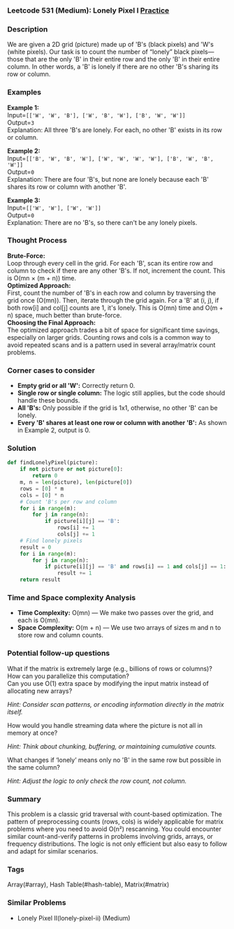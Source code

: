 ### Leetcode 531 (Medium): Lonely Pixel I [Practice](https://leetcode.com/problems/lonely-pixel-i)

### Description  
We are given a 2D grid (picture) made up of 'B's (black pixels) and 'W's (white pixels). Our task is to count the number of “lonely” black pixels—those that are the only 'B' in their entire row and the only 'B' in their entire column. In other words, a 'B' is lonely if there are no other 'B's sharing its row or column.

### Examples  

**Example 1:**  
Input=`[['W', 'W', 'B'], ['W', 'B', 'W'], ['B', 'W', 'W']]`  
Output=`3`  
Explanation: All three 'B's are lonely. For each, no other 'B' exists in its row or column.

**Example 2:**  
Input=`[['B', 'W', 'B', 'W'], ['W', 'W', 'W', 'W'], ['B', 'W', 'B', 'W']]`  
Output=`0`  
Explanation: There are four 'B's, but none are lonely because each 'B' shares its row or column with another 'B'.

**Example 3:**  
Input=`[['W', 'W'], ['W', 'W']]`  
Output=`0`  
Explanation: There are no 'B's, so there can't be any lonely pixels.

### Thought Process  
**Brute-Force:**  
Loop through every cell in the grid. For each 'B', scan its entire row and column to check if there are any other 'B's. If not, increment the count. This is O(mn × (m + n)) time.  
**Optimized Approach:**  
First, count the number of 'B's in each row and column by traversing the grid once (O(mn)). Then, iterate through the grid again. For a 'B' at (i, j), if both row[i] and col[j] counts are 1, it's lonely. This is O(mn) time and O(m + n) space, much better than brute-force.  
**Choosing the Final Approach:**  
The optimized approach trades a bit of space for significant time savings, especially on larger grids. Counting rows and cols is a common way to avoid repeated scans and is a pattern used in several array/matrix count problems.

### Corner cases to consider  
- **Empty grid or all 'W':** Correctly return 0.
- **Single row or single column:** The logic still applies, but the code should handle these bounds.
- **All 'B's:** Only possible if the grid is 1x1, otherwise, no other 'B' can be lonely.
- **Every 'B' shares at least one row or column with another 'B':** As shown in Example 2, output is 0.

### Solution

```python
def findLonelyPixel(picture):
    if not picture or not picture[0]:
        return 0
    m, n = len(picture), len(picture[0])
    rows = [0] * m
    cols = [0] * n
    # Count 'B's per row and column
    for i in range(m):
        for j in range(n):
            if picture[i][j] == 'B':
                rows[i] += 1
                cols[j] += 1
    # Find lonely pixels
    result = 0
    for i in range(m):
        for j in range(n):
            if picture[i][j] == 'B' and rows[i] == 1 and cols[j] == 1:
                result += 1
    return result
```

### Time and Space complexity Analysis  
- **Time Complexity:** O(mn) — We make two passes over the grid, and each is O(mn).
- **Space Complexity:** O(m + n) — We use two arrays of sizes m and n to store row and column counts.

### Potential follow-up questions  
What if the matrix is extremely large (e.g., billions of rows or columns)?  
How can you parallelize this computation?  
Can you use O(1) extra space by modifying the input matrix instead of allocating new arrays?  

*Hint: Consider scan patterns, or encoding information directly in the matrix itself.*  

How would you handle streaming data where the picture is not all in memory at once?  

*Hint: Think about chunking, buffering, or maintaining cumulative counts.*  

What changes if ‘lonely’ means only no 'B' in the same row but possible in the same column?  

*Hint: Adjust the logic to only check the row count, not column.*  

### Summary
This problem is a classic grid traversal with count-based optimization. The pattern of preprocessing counts (rows, cols) is widely applicable for matrix problems where you need to avoid O(n²) rescanning. You could encounter similar count-and-verify patterns in problems involving grids, arrays, or frequency distributions. The logic is not only efficient but also easy to follow and adapt for similar scenarios.

### Tags
Array(#array), Hash Table(#hash-table), Matrix(#matrix)

### Similar Problems
- Lonely Pixel II(lonely-pixel-ii) (Medium)
